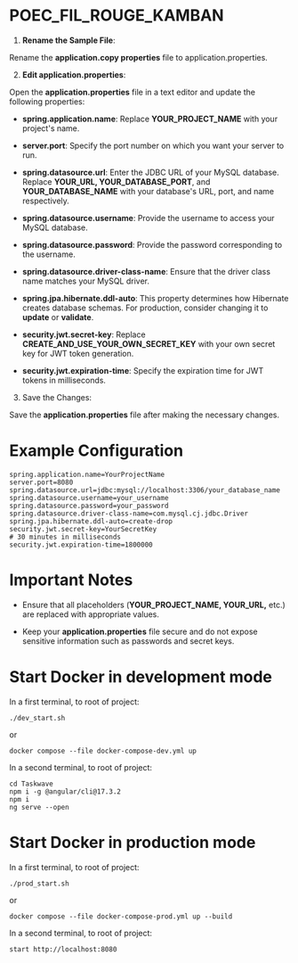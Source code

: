# POEC_FIL_ROUGE_KAMBAN

1. **Rename the Sample File**:

Rename the **application.copy properties** file to application.properties.

2. **Edit application.properties**:

Open the **application.properties** file in a text editor and update the following properties:

- **spring.application.name**: Replace **YOUR_PROJECT_NAME** with your project's name.

- **server.port**: Specify the port number on which you want your server to run.

- **spring.datasource.url**: Enter the JDBC URL of your MySQL database. Replace **YOUR_URL, YOUR_DATABASE_PORT**, and **YOUR_DATABASE_NAME** with your database's URL, port, and name respectively.

- **spring.datasource.username**: Provide the username to access your MySQL database.

- **spring.datasource.password**: Provide the password corresponding to the username.

- **spring.datasource.driver-class-name**: Ensure that the driver class name matches your MySQL driver.

- **spring.jpa.hibernate.ddl-auto**: This property determines how Hibernate creates database schemas. For production, consider changing it to **update** or **validate**.

- **security.jwt.secret-key**: Replace **CREATE_AND_USE_YOUR_OWN_SECRET_KEY** with your own secret key for JWT token generation.

- **security.jwt.expiration-time**: Specify the expiration time for JWT tokens in milliseconds.

3. Save the Changes:

Save the **application.properties** file after making the necessary changes.

# Example Configuration

```properties
spring.application.name=YourProjectName
server.port=8080
spring.datasource.url=jdbc:mysql://localhost:3306/your_database_name
spring.datasource.username=your_username
spring.datasource.password=your_password
spring.datasource.driver-class-name=com.mysql.cj.jdbc.Driver
spring.jpa.hibernate.ddl-auto=create-drop
security.jwt.secret-key=YourSecretKey
# 30 minutes in milliseconds
security.jwt.expiration-time=1800000
```

# Important Notes

- Ensure that all placeholders (**YOUR_PROJECT_NAME, YOUR_URL,** etc.) are replaced with appropriate values.

- Keep your **application.properties** file secure and do not expose sensitive information such as passwords and secret keys.


# Start Docker in development mode

In a first terminal, to root of project:
```
./dev_start.sh
```
or
```
docker compose --file docker-compose-dev.yml up
```


In a second terminal, to root of project:
```
cd Taskwave
npm i -g @angular/cli@17.3.2
npm i
ng serve --open
```

# Start Docker in production mode

In a first terminal, to root of project:
```
./prod_start.sh
```
or
```
docker compose --file docker-compose-prod.yml up --build
```


In a second terminal, to root of project:
```
start http://localhost:8080
```